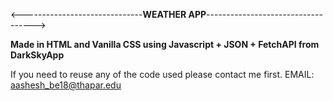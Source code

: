 <------------------------------<b>WEATHER APP</b>----------------------------------->

<b>Made in HTML and Vanilla CSS using Javascript + JSON + FetchAPI from DarkSkyApp</b>

If you need to reuse any of the code used please contact me first.
EMAIL: aashesh_be18@thapar.edu

